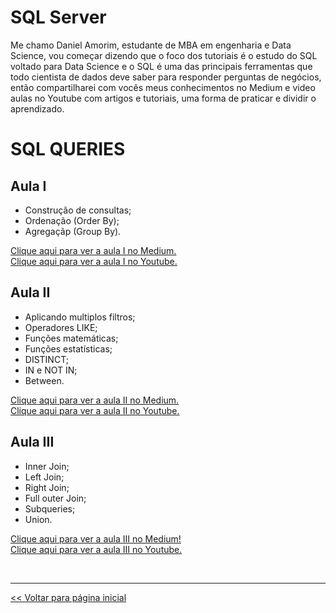 # SQL Server

Me chamo Daniel Amorim, estudante de MBA em engenharia e Data Science, vou começar dizendo que o foco dos tutoriais é o estudo do SQL voltado para Data Science e o SQL é uma das principais ferramentas que todo cientista de dados deve saber para responder perguntas de negócios, então compartilharei com vocês meus conhecimentos no Medium e video aulas no Youtube com artigos e tutoriais, uma forma de praticar e dividir o aprendizado.

# SQL QUERIES
## Aula I 
 
 - Construção de consultas;
 - Ordenação (Order By);
 - Agregaçãp (Group By).

[Clique aqui para ver a aula I no Medium.](https://medium.com/@dev.daniel.amorim/sql-do-princ%C3%ADpio-ao-fim-parte-i-ee9ea4b11652)<br>
[Clique aqui para ver a aula I no Youtube.](https://www.youtube.com/watch?v=2CUFyHaGwx8)

## Aula II

 - Aplicando multiplos filtros;
 - Operadores LIKE;
 - Funções matemáticas;
 - Funções estatísticas;
 - DISTINCT;
 - IN e NOT IN;
 - Between.

[Clique aqui para ver a aula II no Medium.](https://medium.com/@dev.daniel.amorim/sql-do-principio-ao-fim-parte-ii-5287b169eb0c)<br>
[Clique aqui para ver a aula II no Youtube.](https://www.youtube.com/watch?v=bUGY4jT3MQc&t=145s)

## Aula III

 - Inner Join;
 - Left Join;
 - Right Join;
 - Full outer Join;
 - Subqueries;
 - Union.

[Clique aqui para ver a aula III no Medium!](https://medium.com/@dev.daniel.amorim/sql-do-princ%C3%ADpio-ao-fim-parte-iii-173b491e377d)<br>
[Clique aqui para ver a aula III no Youtube.](https://www.youtube.com/watch?v=DwDUXJl1DWM)

<br>
<hr>

[<< Voltar para página inicial](https://github.com/dev-daniel-amorim)
